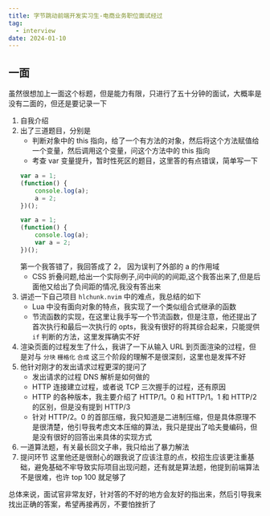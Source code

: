 ```yaml
---
title: 字节跳动前端开发实习生-电商业务职位面试经过
tag:
  - interview
date: 2024-01-10
---
```


## 一面

虽然很想加上一面这个标题，但是能力有限，只进行了五十分钟的面试，大概率是没有二面的，但还是要记录一下

1. 自我介绍
1. 出了三道题目，分别是
   - 判断对象中的 this 指向，给了一个有方法的对象，然后将这个方法赋值给一个变量，然后调用这个变量，问这个方法中的 this 指向
   - 考查 var 变量提升，暂时性死区的题目，这里答的有点错误，简单写一下
   ```javascript
   var a = 1;
   (function() {
       console.log(a);
       a = 2;
   })();

   var a = 1;
   (function() {
       console.log(a);
       var a = 2;
   })();
   ```
   第一个我答错了，我回答成了 2， 因为误判了外部的 a 的作用域
   - CSS 折叠问题,给出一个实际例子,问中间的的间距,这个我答出来了,但是后面他又给出了负间距的情况,我没有答出来
1. 讲述一下自己项目 `hlchunk.nvim` 中的难点，我总结的如下
   - Lua 中没有面向对象的特点，我实现了一个类似组合式继承的函数
   - 节流函数的实现，在这里让我手写一个节流函数，但是注意，他还提出了首次执行和最后一次执行的 opts，我没有很好的将其综合起来，只能提供 `if` 判断的方法，这里发挥确实不好
1. 渲染页面的过程发生了什么，我讲了一下从输入 URL 到页面渲染的过程，但是对与 `分块` `栅格化` `合成` 这三个阶段的理解不是很深刻，这里也是发挥不好
1. 他针对刚才的发出请求过程更深的提问了
   - 发出请求的过程 DNS 解析是如何做的
   - HTTP 连接建立过程，或者说 TCP 三次握手的过程，还有原因
   - HTTP 的各种版本，我主要介绍了 HTTP/1。0 和 HTTP/1。1 和 HTTP/2 的区别，但是没有提到 HTTP/3
   - 针对 HTTP/2。0 的首部压缩，我只知道是二进制压缩，但是具体原理不是很清楚，他引导我考虑文本压缩的算法，我只是提出了哈夫曼编码，但是没有很好的回答出来具体的实现方式
1. 一道算法题，有关最长回文子串，我只给出了暴力解法
1. 提问环节
   这里他还是很耐心的跟我说了应该注意的点，校招生应该更注重基础，避免基础不牢导致实际项目出现问题，还有就是算法题，他提到前端算法不是很难，也许 top 100 就足够了

总体来说，面试官非常友好，针对答的不好的地方会友好的指出来，然后引导我来找出正确的答案，希望再接再厉，不要怕挫折了
